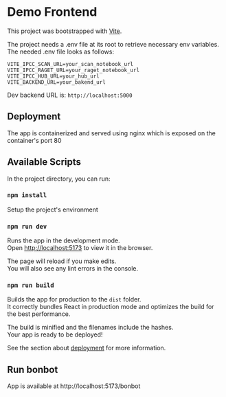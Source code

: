 # Demo Frontend

This project was bootstrapped with [Vite](n).

The project needs a .env file at its root to retrieve necessary env variables. The needed .env file looks as follows:

```
VITE_IPCC_SCAN_URL=your_scan_notebook_url
VITE_IPCC_RAGET_URL=your_raget_notebook_url
VITE_IPCC_HUB_URL=your_hub_url
VITE_BACKEND_URL=your_bakend_url
```

Dev backend URL is: `http://localhost:5000`

## Deployment

The app is containerized and served using nginx which is exposed on the container's port 80

## Available Scripts

In the project directory, you can run:

### `npm install`

Setup the project's environment

### `npm run dev`

Runs the app in the development mode.\
Open [http://localhost:5173](http://localhost:5173) to view it in the browser.

The page will reload if you make edits.\
You will also see any lint errors in the console.

### `npm run build`

Builds the app for production to the `dist` folder.\
It correctly bundles React in production mode and optimizes the build for the best performance.

The build is minified and the filenames include the hashes.\
Your app is ready to be deployed!

See the section about [deployment](https://vitejs.dev/guide/static-deploy.html) for more information.


## Run bonbot

App is available at http://localhost:5173/bonbot